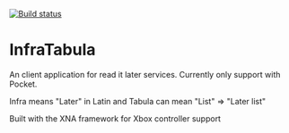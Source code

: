 [![Build status](https://ci.appveyor.com/api/projects/status/793kotufeefq13ur?svg=true)](https://ci.appveyor.com/project/LazyTarget/infratabula)

InfraTabula
===========

An client application for read it later services. Currently only support with Pocket.

Infra means "Later" in Latin and Tabula can mean "List" => "Later list"

Built with the XNA framework for Xbox controller support